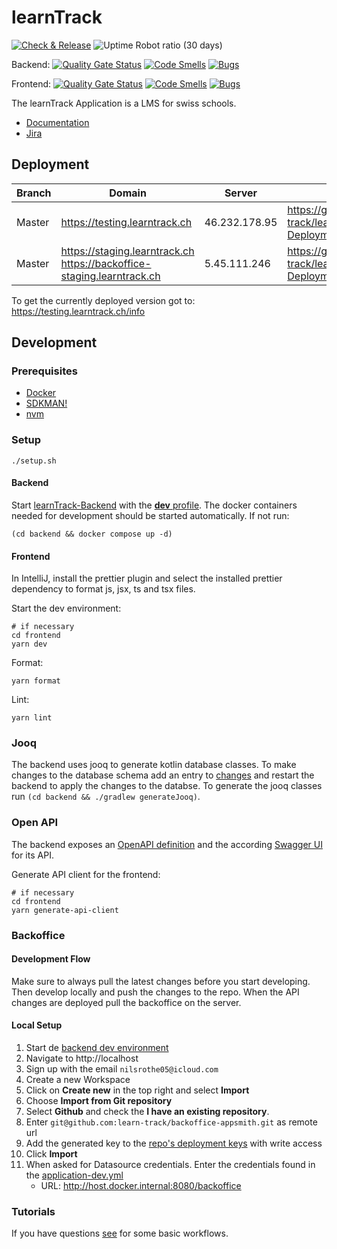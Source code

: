 # learnTrack

[![Check & Release](https://github.com/learn-track/learnTrack/actions/workflows/check-and-release.yml/badge.svg)](https://github.com/learn-track/learnTrack/actions/workflows/check-and-release.yml)
![Uptime Robot ratio (30 days)](https://img.shields.io/uptimerobot/ratio/30/m796586558-f9a88c47069e786ed216bd8d)

Backend:
[![Quality Gate Status](https://sonarcloud.io/api/project_badges/measure?project=learntrack_backend&metric=alert_status)](https://sonarcloud.io/summary/new_code?id=learntrack_backend)
[![Code Smells](https://sonarcloud.io/api/project_badges/measure?project=learntrack_backend&metric=code_smells)](https://sonarcloud.io/summary/new_code?id=learntrack_backend)
[![Bugs](https://sonarcloud.io/api/project_badges/measure?project=learntrack_backend&metric=bugs)](https://sonarcloud.io/summary/new_code?id=learntrack_backend)

Frontend:
[![Quality Gate Status](https://sonarcloud.io/api/project_badges/measure?project=learntrack_frontend&metric=alert_status)](https://sonarcloud.io/summary/new_code?id=learntrack_frontend)
[![Code Smells](https://sonarcloud.io/api/project_badges/measure?project=learntrack_frontend&metric=code_smells)](https://sonarcloud.io/summary/new_code?id=learntrack_frontend)
[![Bugs](https://sonarcloud.io/api/project_badges/measure?project=learntrack_frontend&metric=bugs)](https://sonarcloud.io/summary/new_code?id=learntrack_frontend)

The learnTrack Application is a LMS for swiss schools.  
- [Documentation](./doc/architecture/README.md)
- [Jira](https://learntrack.atlassian.net/jira/software/projects/LERN/boards/2/backlog)

## Deployment

| Branch | Domain                                                                      | Server        | Repo                                                              |
|--------|-----------------------------------------------------------------------------|---------------|-------------------------------------------------------------------|
| Master | https://testing.learntrack.ch                                               | 46.232.178.95 | https://github.com/learn-track/learnTrack-Deployment/tree/master  |
| Master | https://staging.learntrack.ch <br> https://backoffice-staging.learntrack.ch | 5.45.111.246  | https://github.com/learn-track/learnTrack-Deployment/tree/staging |

To get the currently deployed version got to: https://testing.learntrack.ch/info

## Development

### Prerequisites
* [Docker](https://docs.docker.com/desktop/install/mac-install/)
* [SDKMAN!](https://sdkman.io/install)
* [nvm](https://github.com/nvm-sh/nvm)

### Setup

```shell
./setup.sh
```

#### Backend

Start [learnTrack-Backend](./backend/src/main/kotlin/ch/learntrack/backend/BackendApplication.kt)
with the [**dev** profile](./.run/learnTrack-Backend%20dev.run.xml).
The docker containers needed for development should be started automatically. If not run:

```shell
(cd backend && docker compose up -d)
```

#### Frontend

In IntelliJ, install the prettier plugin and select the installed prettier dependency to format js, jsx, ts and tsx files.

Start the dev environment:

```shell
# if necessary
cd frontend 
yarn dev
```

Format:

```shell
yarn format
```

Lint:

```shell
yarn lint
```

### Jooq

The backend uses jooq to generate kotlin database classes.
To make changes to the database schema add an entry to [changes](./backend/src/main/resources/db/changelog/changes) and restart the backend to apply the changes to the databse.
To generate the jooq classes run `(cd backend && ./gradlew generateJooq)`.

### Open API

The backend exposes an [OpenAPI definition](http://localhost:8080/openapi/v3/api-docs/learntrack-api) and the according [Swagger UI](http://localhost:3005/api/swagger-ui/index.html) for its API.

Generate API client for the frontend:
```shell
# if necessary
cd frontend
yarn generate-api-client
```

### Backoffice

#### Development Flow

Make sure to always pull the latest changes before you start developing. Then develop locally and push the changes to the repo.
When the API changes are deployed pull the backoffice on the server.

#### Local Setup

1. Start de [backend dev environment](#backend)
2. Navigate to http://localhost
3. Sign up with the email `nilsrothe05@icloud.com`
4. Create a new Workspace
5. Click on **Create new** in the top right and select **Import**
6. Choose **Import from Git repository**
7. Select **Github** and check the **I have an existing repository**.
8. Enter `git@github.com:learn-track/backoffice-appsmith.git` as remote url
9. Add the generated key to the [repo's deployment keys](https://github.com/learn-track/backoffice-appsmith/settings/keys) with write access
10. Click **Import**
11. When asked for Datasource credentials. Enter the credentials found in the [application-dev.yml](./backend/src/main/resources/application-dev.yml)
    - URL: http://host.docker.internal:8080/backoffice

### Tutorials

If you have questions [see](./doc/tutorials) for some basic workflows.


